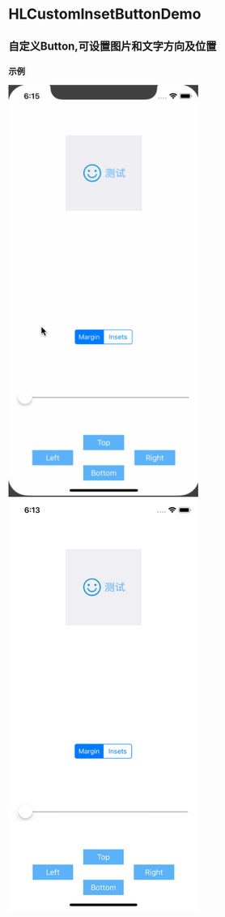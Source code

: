# HLCustomInsetButtonDemo
## 自定义Button,可设置图片和文字方向及位置

### 示例
<img src="https://github.com/huanglei1926/HLCustomInsetButtonDemo/blob/master/images/HLCustomInsetButton.gif" width="375" height="812" alt="示例"/>

<img src="https://github.com/huanglei1926/HLCustomInsetButtonDemo/blob/master/images/image1.png" width="375" height="812" alt="示例"/>
